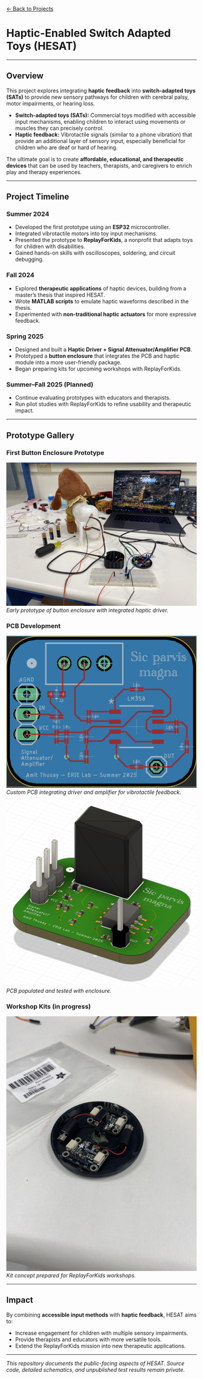 [← Back to Projects](../README.md)

# Haptic-Enabled Switch Adapted Toys (HESAT)

---

## Overview

This project explores integrating **haptic feedback** into **switch-adapted toys (SATs)** to provide new sensory pathways for children with cerebral palsy, motor impairments, or hearing loss.  

- **Switch-adapted toys (SATs):** Commercial toys modified with accessible input mechanisms, enabling children to interact using movements or muscles they can precisely control.  
- **Haptic feedback:** Vibrotactile signals (similar to a phone vibration) that provide an additional layer of sensory input, especially beneficial for children who are deaf or hard of hearing.  

The ultimate goal is to create **affordable, educational, and therapeutic devices** that can be used by teachers, therapists, and caregivers to enrich play and therapy experiences.

---

## Project Timeline

### Summer 2024
- Developed the first prototype using an **ESP32** microcontroller.  
- Integrated vibrotactile motors into toy input mechanisms.  
- Presented the prototype to **ReplayForKids**, a nonprofit that adapts toys for children with disabilities.  
- Gained hands-on skills with oscilloscopes, soldering, and circuit debugging.

### Fall 2024
- Explored **therapeutic applications** of haptic devices, building from a master’s thesis that inspired HESAT.  
- Wrote **MATLAB scripts** to emulate haptic waveforms described in the thesis.  
- Experimented with **non-traditional haptic actuators** for more expressive feedback.

### Spring 2025
- Designed and built a **Haptic Driver + Signal Attenuator/Amplifier PCB**.  
- Prototyped a **button enclosure** that integrates the PCB and haptic module into a more user-friendly package.  
- Began preparing kits for upcoming workshops with ReplayForKids.  

### Summer–Fall 2025 (Planned)
- Continue evaluating prototypes with educators and therapists.  
- Run pilot studies with ReplayForKids to refine usability and therapeutic impact.  

---

## Prototype Gallery

### First Button Enclosure Prototype
![Button Prototype](assets/HESAT_1.jpg)  
*Early prototype of button enclosure with integrated haptic driver.*

### PCB Development
![PCB Top View](assets/PCB_1.jpg)  
*Custom PCB integrating driver and amplifier for vibrotactile feedback.*  

![PCB Assembly](assets/PCB_2.jpg)  
*PCB populated and tested with enclosure.*

### Workshop Kits (in progress)
![HESAT Kit Concept](assets/HESAT_3.jpg)  
*Kit concept prepared for ReplayForKids workshops.*

---

## Impact

By combining **accessible input methods** with **haptic feedback**, HESAT aims to:  
- Increase engagement for children with multiple sensory impairments.  
- Provide therapists and educators with more versatile tools.  
- Extend the ReplayForKids mission into new therapeutic applications.  

---

*This repository documents the public-facing aspects of HESAT. Source code, detailed schematics, and unpublished test results remain private.*